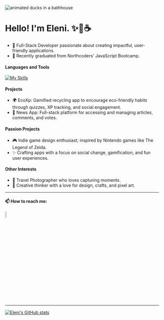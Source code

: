 <picture>
 <source media="(prefers-color-scheme: dark)" srcset="https://i.pinimg.com/564x/7e/a1/40/7ea140c0e01a7f981782d3cabc72d373.jpg">
 <source media="(prefers-color-scheme: light)" srcset="https://i.pinimg.com/564x/47/c9/47/47c947cfd20f2ee662ee9da6efd72532.jpg">
 <img alt="animated ducks in a bathhouse" src="https://i.pinimg.com/564x/47/c9/47/47c947cfd20f2ee662ee9da6efd72532.jpg">
</picture>

# Hello! I'm Eleni. ✨🦦☕️

- 🌟 Full-Stack Developer passionate about creating impactful, user-friendly applications.
- 🚀 Recently graduated from Northcoders' JavaScript Bootcamp.

#### Languages and Tools <br />
[![My Skills](https://skillicons.dev/icons?i=js,html,css,nodejs,postgres,react,express,supabase,github,npm,vscode,sass,regex,figma,notion)](https://skillicons.dev)

#### Projects
- 🌍 EcoXp: Gamified recycling app to encourage eco-friendly habits through quizzes, XP tracking, and social engagement.
- 📰 News App: Full-stack platform for accessing and managing articles, comments, and votes.

#### Passion Projects
- 🎮 Indie game design enthusiast; inspired by Nintendo games like The Legend of Zelda.
- ✨ Crafting apps with a focus on social change, gamification, and fun user experiences.

#### Other Interests
- 📸 Travel Photographer who loves capturing moments.
- 🧩 Creative thinker with a love for design, crafts, and pixel art.


---

#### 📫 How to reach me: 
[<img src="https://img.icons8.com/color/48/000000/linkedin.png" width="7.5%"/>](https://www.linkedin.com/in/eleni-page/)
  
---

[![Eleni's GitHub stats](https://github-readme-stats.vercel.app/api?username=elenipage&show_icons=true&theme=dark)](https://github.com/anuraghazra/github-readme-stats)

<!--
**elenipage/elenipage** is a ✨ _special_ ✨ repository because its `README.md` (this file) appears on your GitHub profile.

Here are some ideas to get you started:

- 🔭 I’m currently working on ...
- 🌱 I’m currently learning ...
- 👯 I’m looking to collaborate on ...
- 🤔 I’m looking for help with ...
- 💬 Ask me about ...
- 📫 How to reach me: ...
- 😄 Pronouns: ...
- ⚡ Fun fact: ...
-->
